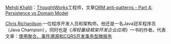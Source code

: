 [Mehdi Khalili](http://www.mehdi-khalili.com/)：[ThoughtWorks](http://www.mehdi-khalili.com/joining-thoughtworks)工程师，文章[ORM anti-patterns - Part 4: Persistence vs Domain Model](http://www.mehdi-khalili.com/orm-anti-patterns-part-4-persistence-domain-model/)

[Chris Richardson](https://github.com/cer):一位程序开发人员和架构师。他还是一名Java冠军程序员（Java Champion），同时也是《*用轻量级框架开发企业应用*》一书的作者。代表文章：[使用聚合、事件溯源和CQRS开发事务型微服务](http://www.infoq.com/cn/articles/microservices-aggregates-events-cqrs-part-1-richardson)

